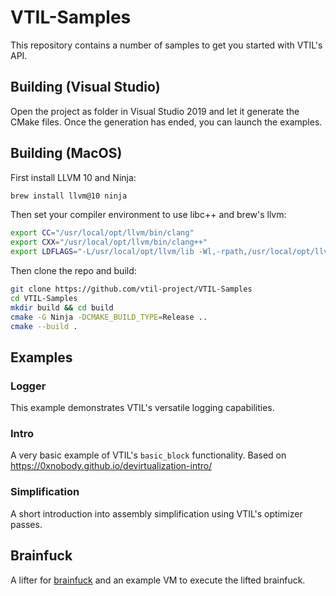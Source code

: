 # VTIL-Samples

This repository contains a number of samples to get you started with VTIL's API.

## Building (Visual Studio)

Open the project as folder in Visual Studio 2019 and let it generate the CMake files. Once the generation has ended, you can launch the examples.

## Building (MacOS)

First install LLVM 10 and Ninja:

```sh
brew install llvm@10 ninja
```

Then set your compiler environment to use libc++ and brew's llvm:

```sh
export CC="/usr/local/opt/llvm/bin/clang"
export CXX="/usr/local/opt/llvm/bin/clang++"
export LDFLAGS="-L/usr/local/opt/llvm/lib -Wl,-rpath,/usr/local/opt/llvm/lib"
```

Then clone the repo and build:

```sh
git clone https://github.com/vtil-project/VTIL-Samples
cd VTIL-Samples
mkdir build && cd build
cmake -G Ninja -DCMAKE_BUILD_TYPE=Release ..
cmake --build .
```

## Examples

### Logger

This example demonstrates VTIL's versatile logging capabilities.

### Intro

A very basic example of VTIL's `basic_block` functionality. Based on https://0xnobody.github.io/devirtualization-intro/

### Simplification

A short introduction into assembly simplification using VTIL's optimizer passes.

## Brainfuck

A lifter for [brainfuck](https://en.wikipedia.org/wiki/Brainfuck) and an example VM to execute the lifted brainfuck.

